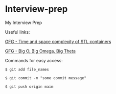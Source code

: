 # Interview-prep
My Interview Prep

Useful links:

[GFG - Time and space complexity of STL containers](https://www.geeksforgeeks.org/analysis-of-time-and-space-complexity-of-stl-containers/) 

[GFG - Big O, Big Omega, Big Theta](https://www.geeksforgeeks.org/difference-between-big-oh-big-omega-and-big-theta/)

Commands for easy access:

```
$ git add file_names
```
```
$ git commit -m "some commit message"
```
```
$ git push origin main
```
